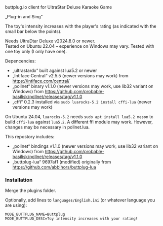 buttplug.io client for UltraStar Deluxe Karaoke Game

„Plug-in and Sing“

The toy's intensity increases with the player's rating (as indicated with the small bar below the points).

Needs UltraDtar Deluxe v2024.8.0 or newer.  
Tested on Ubuntu 22.04 – experience on Windows may vary.
Tested with one toy only (I only have one).

Depencencies:

* „ultrastardx“ built against lua5.2 or newer
* „Intiface Central“ v2.5.5 (newer versions may work) from https://intiface.com/central/
* „pollnet“ binary v1.1.0 (newer versions may work, use lib32 variant on Windows) from https://github.com/probable-basilisk/pollnet/releases/tag/v1.1.0
* „cffi“ 0.2.3 installed via `sudo luarocks-5.2 install cffi-lua` (newer versions may work)

On Ubuntu 24.04, `luarocks-5.2` needs `sudo apt install lua5.2 meson` to build `cffi-lua` against `lua5.2`.
A different ffi module may work. However, changes may be necessary in pollnet.lua.

This repostory includes:

* „pollnet“ bindings v1.1.0 (newer versions may work, use lib32 variant on Windows) from https://github.com/probable-basilisk/pollnet/releases/tag/v1.1.0
* „buttplug-lua“ 9697af1 (modified) originally from https://github.com/abbihors/buttplug-lua

### Installation

Merge the plugins folder.

Optionally, add lines to `languages/English.ini` (or whatever language you are using):
 
    MODE_BUTTPLUG_NAME=Buttplug
    MODE_BUTTPLUG_DESC=Toy intensity increases with your rating!
